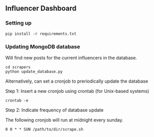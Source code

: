 ## Influencer Dashboard


### Setting up

```
pip install -r requirements.txt
```

### Updating MongoDB database

Will find new posts for the current influencers in the database.

```
cd scrapers
python update_database.py
```

Alternatively, can set a cronjob to preriodically update the database

Step 1: Insert a new cronjob using crontab (for Unix-based systems)

```
crontab -e
```

Step 2: Indicate frequency of database update

The following cronjob will run at midnight every sunday.
```
0 0 * * SUN /path/to/dir/scrape.sh
```
